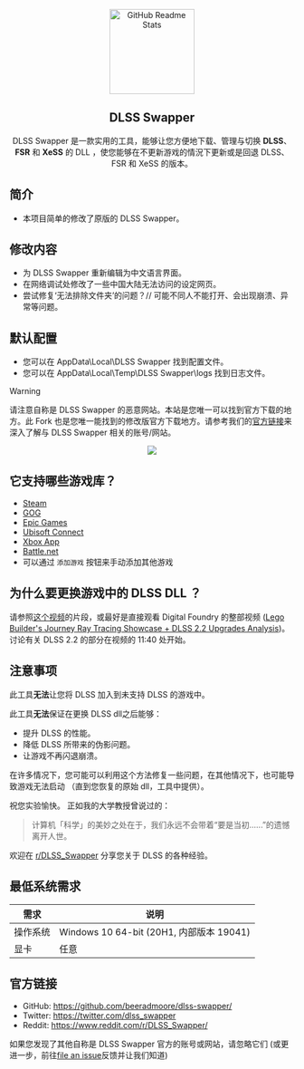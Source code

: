 <p align="center">
 <img width="150px" src="https://beeradmoore.github.io/dlss-swapper/logo_250.png" align="center" alt="GitHub Readme Stats" />
 <h2 align="center">DLSS Swapper
</h2>
 <p align="center">DLSS Swapper 是一款实用的工具，能够让您方便地下载、管理与切换 <strong>DLSS</strong>、<strong>FSR</strong> 和 <strong>XeSS</strong> 的 DLL ，使您能够在不更新游戏的情況下更新或是回退 DLSS、FSR 和 XeSS 的版本。</p>
</p>

## 简介
- 本项目简单的修改了原版的 DLSS Swapper。

##  修改内容

- 为 DLSS Swapper 重新编辑为中文语言界面。
- 在网络调试处修改了一些中国大陆无法访问的设定网页。
- 尝试修复‘无法排除文件夹’的问题？// 可能不同人不能打开、会出现崩溃、异常等问题。

## 默认配置

- 您可以在 AppData\Local\DLSS Swapper 找到配置文件。
- 您可以在 AppData\Local\Temp\DLSS Swapper\logs 找到日志文件。


> [!WARNING]
> 请注意自称是 DLSS Swapper 的恶意网站。本站是您唯一可以找到官方下载的地方。此 Fork 也是您唯一能找到的修改版官方下载地方。请参考我们的[官方链接](#官方链接)来深入了解与 DLSS Swapper 相关的账号/网站。

<p align="center">
    <img src="https://beeradmoore.github.io/dlss-swapper/images/usage/usage_4.gif" />
</p>

## 它支持哪些游戏库？

- [Steam](https://store.steampowered.com/)
- [GOG](https://www.gog.com/en/)
- [Epic Games](https://store.epicgames.com/)
- [Ubisoft Connect](https://www.ubisoft.com/)
- [Xbox App](https://www.xbox.com/)
- [Battle.net](https://shop.battle.net/)
- 可以通过 `添加游戏` 按钮来手动添加其他游戏

## 为什么要更换游戏中的 DLSS DLL ？

请参照[这个视频](https://youtube.com/clip/UgzYyeox3s7jFJZAvYF4AaABCQ)的片段，或最好是直接观看 Digital Foundry 的整部视频 ([Lego Builder's Journey Ray Tracing Showcase + DLSS 2.2 Upgrades Analysis](https://www.youtube.com/watch?v=dtbqJXb1UDw))。讨论有关 DLSS 2.2 的部分在视频的 11:40 处开始。

## 注意事项

此工具**无法**让您将 DLSS 加入到未支持 DLSS 的游戏中。

此工具**无法**保证在更换 DLSS dll之后能够：

- 提升 DLSS 的性能。
- 降低 DLSS 所带来的伪影问题。
- 让游戏不再闪退崩溃。

在许多情况下，您可能可以利用这个方法修复一些问题，在其他情况下，也可能导致游戏无法启动 （直到您恢复的原始 dll，工具中提供）。

祝您实验愉快。 正如我的大学教授曾说过的：

> 计算机「科学」的美妙之处在于，我们永远不会带着“要是当初......”的遗憾离开人世。

欢迎在 [r/DLSS_Swapper](https://www.reddit.com/r/DLSS_Swapper/) 分享您关于 DLSS 的各种经验。

## 最低系统需求

| 需求     | 说明                                     |
| -------- | ---------------------------------------- |
| 操作系统 | Windows 10 64-bit (20H1, 内部版本 19041) |
| 显卡   | 任意                                     |

## 官方链接

- GitHub: https://github.com/beeradmoore/dlss-swapper/
- Twitter: https://twitter.com/dlss_swapper
- Reddit: https://www.reddit.com/r/DLSS_Swapper/

如果您发现了其他自称是 DLSS Swapper 官方的账号或网站，请忽略它们 (或更进一步，前往[file an issue](https://github.com/beeradmoore/dlss-swapper/issues/new?template=other_issue.yml)反馈并让我们知道)
